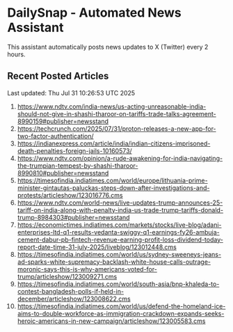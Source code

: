 # DailySnap - Automated News Assistant

This assistant automatically posts news updates to X (Twitter) every 2 hours.

## Recent Posted Articles

Last updated: Thu Jul 31 10:26:53 UTC 2025

1. https://www.ndtv.com/india-news/us-acting-unreasonable-india-should-not-give-in-shashi-tharoor-on-tariffs-trade-talks-agreement-8990159#publisher=newsstand
2. https://techcrunch.com/2025/07/31/proton-releases-a-new-app-for-two-factor-authentication/
3. https://indianexpress.com/article/india/indian-citizens-imprisoned-death-penalties-foreign-jails-10160573/
4. https://www.ndtv.com/opinion/a-rude-awakening-for-india-navigating-the-trumpian-tempest-by-shashi-tharoor-8990810#publisher=newsstand
5. https://timesofindia.indiatimes.com/world/europe/lithuania-prime-minister-gintautas-paluckas-steps-down-after-investigations-and-protests/articleshow/123016776.cms
6. https://www.ndtv.com/world-news/live-updates-trump-announces-25-tariff-on-india-along-with-penalty-india-us-trade-trump-tariffs-donald-trump-8984303#publisher=newsstand
7. https://economictimes.indiatimes.com/markets/stocks/live-blog/adani-enterprises-ltd-q1-results-vedanta-swiggy-q1-earnings-fy26-ambuja-cement-dabur-pb-fintech-revenue-earning-profit-loss-dividend-today-report-date-time-31-july-2025/liveblog/123012448.cms
8. https://timesofindia.indiatimes.com/world/us/sydney-sweeneys-jeans-ad-sparks-white-supremacy-backlash-white-house-calls-outrage-moronic-says-this-is-why-americans-voted-for-trump/articleshow/123009271.cms
9. https://timesofindia.indiatimes.com/world/south-asia/bnp-khaleda-to-contest-bangladesh-polls-if-held-in-december/articleshow/123008622.cms
10. https://timesofindia.indiatimes.com/world/us/defend-the-homeland-ice-aims-to-double-workforce-as-immigration-crackdown-expands-seeks-heroic-americans-in-new-campaign/articleshow/123005583.cms
